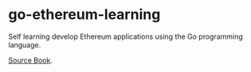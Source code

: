 # go-ethereum-learning

Self learning develop Ethereum applications using the Go programming language.

[Source Book](https://goethereumbook.org/en/).
